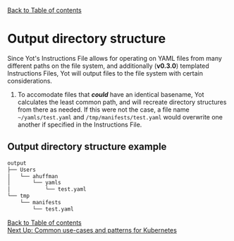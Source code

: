 [Back to Table of contents](../documentation.md)  


# Output directory structure

Since Yot's Instructions File allows for operating on YAML files from many different paths on the file system, and additionally (**v0.3.0**) templated Instructions Files, Yot will output files to the file system with certain considerations.

1. To accomodate files that ***could*** have an identical basename, Yot calculates the least common path, and will recreate directory structures from there as needed.  If this were not the case, a file name `~/yamls/test.yaml` and `/tmp/manifests/test.yaml` would overwrite one another if specified in the Instructions File.

## Output directory structure example

```bash
output
├── Users
│   └── ahuffman
│       └── yamls
│           └── test.yaml
└── tmp
    └── manifests
        └── test.yaml
```


[Back to Table of contents](../documentation.md)  
[Next Up: Common use-cases and patterns for Kubernetes](useCasesForKubernetes.md)
